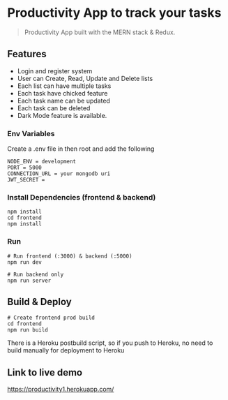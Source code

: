# Productivity App to track your tasks

> Productivity App built with the MERN stack & Redux.

## Features

- Login and register system
- User can Create, Read, Update and Delete lists
- Each list can have multiple tasks
- Each task have chicked feature
- Each task name can be updated
- Each task can be deleted
- Dark Mode feature is available.

### Env Variables

Create a .env file in then root and add the following

```
NODE_ENV = development
PORT = 5000
CONNECTION_URL = your mongodb uri
JWT_SECRET =
```

### Install Dependencies (frontend & backend)

```
npm install
cd frontend
npm install
```

### Run

```
# Run frontend (:3000) & backend (:5000)
npm run dev

# Run backend only
npm run server
```

## Build & Deploy

```
# Create frontend prod build
cd frontend
npm run build
```

There is a Heroku postbuild script, so if you push to Heroku, no need to build manually for deployment to Heroku

## Link to live demo

https://productivity1.herokuapp.com/
